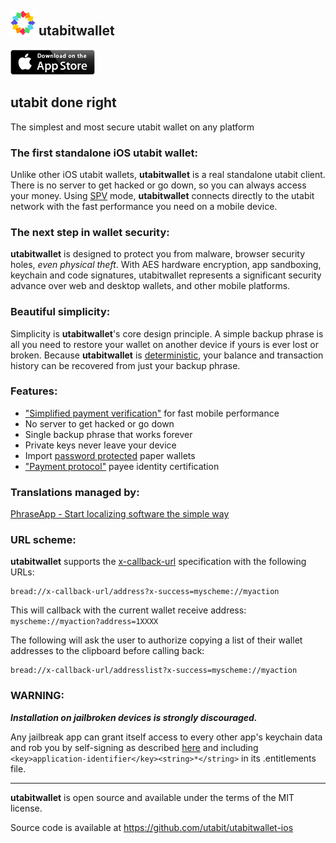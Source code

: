 ![U](/images/icon.png) utabitwallet
----------------------------------

[![download](/images/Download_on_the_App_Store_Badge_US-UK_135x40.png)](https://itunes.apple.com/app/utabitwallet/id000000000)

## utabit done right

The simplest and most secure utabit wallet on any platform


### The first standalone iOS utabit wallet:

Unlike other iOS utabit wallets, **utabitwallet** is a real standalone utabit client. There is no server to get hacked or go down, so you can always access your money. Using [SPV](https://en.bitcoin.it/wiki/Thin_Client_Security#Header-Only_Clients) mode, **utabitwallet** connects directly to the utabit network with the fast performance you need on a mobile device.

### The next step in wallet security:

**utabitwallet** is designed to protect you from malware, browser security holes, *even physical theft*. With AES hardware encryption, app sandboxing, keychain and code signatures, utabitwallet represents a significant security advance over web and desktop wallets, and other mobile platforms.

### Beautiful simplicity:

Simplicity is **utabitwallet**'s core design principle. A simple backup phrase is all you need to restore your wallet on another device if yours is ever lost or broken.  Because **utabitwallet** is [deterministic](https://github.com/bitcoin/bips/blob/master/bip-0032.mediawiki), your balance and transaction history can be recovered from just your backup phrase.


### Features:

- ["Simplified payment verification"](https://github.com/bitcoin/bips/blob/master/bip-0037.mediawiki) for fast mobile performance
- No server to get hacked or go down
- Single backup phrase that works forever
- Private keys never leave your device
- Import [password protected](https://github.com/bitcoin/bips/blob/master/bip-0038.mediawiki) paper wallets
- ["Payment protocol"](https://github.com/bitcoin/bips/blob/master/bip-0070.mediawiki) payee identity certification

### Translations managed by:

[PhraseApp - Start localizing software the simple way](https://phraseapp.com)

### URL scheme:

**utabitwallet** supports the [x-callback-url](http://x-callback-url.com) specification with the following URLs:

```
bread://x-callback-url/address?x-success=myscheme://myaction
```

This will callback with the current wallet receive address: `myscheme://myaction?address=1XXXX`

The following will ask the user to authorize copying a list of their wallet addresses to the clipboard before calling back:

```
bread://x-callback-url/addresslist?x-success=myscheme://myaction
```

### WARNING:

***Installation on jailbroken devices is strongly discouraged.***

Any jailbreak app can grant itself access to every other app's keychain data and rob you by self-signing as described [here](http://www.saurik.com/id/8) and including `<key>application-identifier</key><string>*</string>` in its .entitlements file.

---

**utabitwallet** is open source and available under the terms of the MIT license.

Source code is available at https://github.com/utabit/utabitwallet-ios
